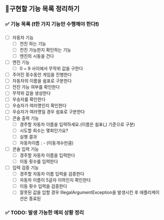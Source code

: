 ## 🎯️구현할 기능 목록 정리하기

### ✅ 기능 목록 (❗한 가지 기능만 수행해야 한다❗)

- [ ] 자동차 기능
    - [ ] 전진 하는 기능
    - [ ] 전진 가능한지 확인하는 기능
    - [ ] 엔진의 시동을 건다
- [ ] 엔진 기능
    - [ ] 0 ~ 9 사이에서 무작위 값을 구한다
- [ ] 주어진 횟수동안 게임을 진행한다
- [ ] 자동차의 이름을 쉼표로 구분한다
- [ ] 전진 가능 여부를 확인한다
- [ ] 무작위 값을 생성한다
- [ ] 우승자를 확인한다
- [ ] 우승자가 여러명인지 확인한다
- [ ] 우승자가 여러명일 경우 쉼표로 구분한다
- [ ] 콘솔 출력 기능
    - [ ] 경주할 자동차 이름을 입력하세요.(이름은 쉼표(,) 기준으로 구분)
    - [ ] 시도할 회수는 몇회인가요?
    - [ ] 실행 결과
    - [ ] 자동차이름 : - (이동개수만큼)
- [ ] 콘솔 입력 기능
    - [ ] 경주할 자동차 이름을 입력한다
    - [ ] 이동 횟수를 입력한다
- [ ] 입력 검증 기능
    - [ ] 경주할 자동차 이름 입력을 검증한다
    - [ ] 자동차 이름이 5글자 이하인지 확인한다
    - [ ] 이동 횟수 입력을 검증한다
    - [ ] 잘못된 값을 입할 경우 IllegalArgumentException을 발생시킨 후 애플리케이션은 종료된

### ✅ TODO: 발생 가능한 예외 상황 정리
